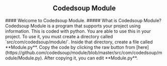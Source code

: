 <h2 align=center>Codedsoup Module</h2>
#### Welcome to Codedsoup Module.
##### What is Codedsoup Module?
Codedsoup Module is a program that supports your project using information.
This is coded with python. You are able to use this in your project.
To use it, you must create a directory called `src/com/codedsoup/module/`.
Inside that directory, create a file called **Module.py**. Copy the code by
clicking the raw button from [here](https://github.com/codedsoup/module/blob/master/src/com/codedsoup/module/Module.py).
After copying it, you can edit **Module.py**.
